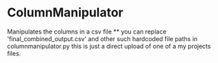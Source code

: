 # ColumnManipulator
Manipulates the columns in a csv file
** you can replace 'final_combined_output.csv' and other such hardcoded file paths in columnmanipulator.py this is just a direct upload of one of a my projects files.
